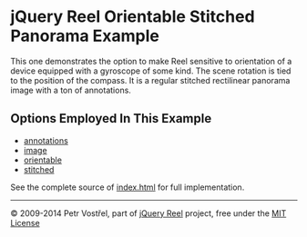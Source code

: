 jQuery Reel Orientable Stitched Panorama Example
================================================

This one demonstrates the option to make Reel sensitive to orientation
of a device equipped with a gyroscope of some kind. The scene rotation
is tied to the position of the compass.
It is a regular stitched rectilinear panorama image with a ton
of annotations.


Options Employed In This Example
--------------------------------

- [annotations](http://jquery.vostrel.cz/reel#annotations)
- [image](http://jquery.vostrel.cz/reel#image)
- [orientable](http://jquery.vostrel.cz/reel#orientable)
- [stitched](http://jquery.vostrel.cz/reel#stitched)

See the complete source of [index.html](index.html) for full
implementation.


---
&copy; 2009-2014 Petr Vostřel, part of [jQuery Reel][reel] project, free under the [MIT License][license]



[reel]:http://reel360.org
[license]:https://raw.github.com/pisi/Reel/master/LICENSE.txt
[fancybox]:http://fancybox.net
